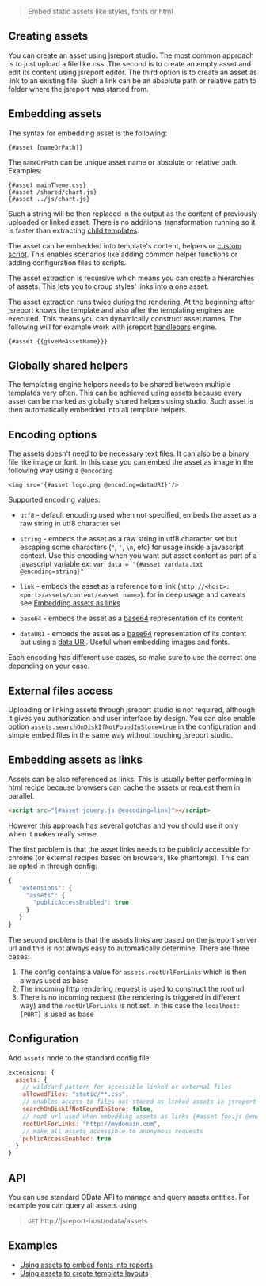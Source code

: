 
> Embed static assets like styles, fonts or html

## Creating assets

You can create an asset using jsreport studio. The most common approach is to just upload a file like css. The second is to create an empty asset and edit its content using jsreport editor. The third option is to create an asset as link to an existing file. Such a link can be an absolute path or relative path to folder where the jsreport was started from.

## Embedding assets

The syntax for embedding asset is the following:
```
{#asset [nameOrPath]}
```

The `nameOrPath` can be unique asset name or absolute or relative path.    
Examples:
```
{#asset mainTheme.css}
{#asset /shared/chart.js}
{#asset ../js/chart.js}
```

Such a string will be then replaced in the output as the content of previously uploaded or linked asset. There is no additional transformation running so it is faster than extracting [child templates](https://jsreport.net/learn/child-templates).

The asset can be embedded into template's content, helpers or [custom script](https://jsreport.net/learn/scripts). This enables scenarios like adding common helper functions or adding configuration files to scripts.

The asset extraction is recursive which means you can create a hierarchies of assets. This lets you to group styles' links into a one asset.

The asset extraction runs twice during the rendering. At the beginning after jsreport knows the template and also after the templating engines are executed. This means you can dynamically construct asset names. The following will for example work with jsreport [handlebars](https://jsreport.net/learn/handlebars) engine.

```
{#asset {{giveMeAssetName}}}
```

## Globally shared helpers
The templating engine helpers needs to be shared between multiple templates very often. This can be achieved using assets because every asset can be marked as globally shared helpers using studio. Such asset is then automatically embedded into all template helpers.

## Encoding options

The assets doesn't need to be necessary text files. It can also be a binary file like image or font. In this case you can embed the asset as image in the following way using a `@encoding`

```
<img src='{#asset logo.png @encoding=dataURI}'/>
```

Supported encoding values:

- `utf8` - default encoding used when not specified, embeds the asset as a raw string in utf8 character set

- `string` - embeds the asset as a raw string in utf8 character set but escaping some characters (`"`, `'`, `\n`, etc) for usage inside a javascript context. Use this encoding when you want put asset content as part of a javascript variable
ex: `var data = "{#asset vardata.txt @encoding=string}"`

- `link` - embeds the asset as a reference to a link (`http://<host>:<port>/assets/content/<asset name>`). for in deep usage and caveats see [Embedding assets as links](#embedding-assets-as-links)

- `base64` - embeds the asset as a [base64](https://en.wikipedia.org/wiki/Base64) representation of its content

- `dataURI` - embeds the asset as a [base64](https://en.wikipedia.org/wiki/Base64) representation of its content but using a [data URI](https://en.wikipedia.org/wiki/Data_URI_scheme). Useful when embedding images and fonts.

Each encoding has different use cases, so make sure to use the correct one depending on your case.

## External files access

Uploading or linking assets through jsreport studio is not required, although it gives you authorization and user interface by design. You can also enable option `assets.searchOnDiskIfNotFoundInStore=true` in the configuration and simple embed files in the same way without touching jsreport studio.

## Embedding assets as links

Assets can be also referenced as links. This is usually better performing in html recipe because browsers can cache the assets or request them in parallel.

```html
<script src="{#asset jquery.js @encoding=link}"></script>
```

However this approach has several gotchas and you should use it only when it makes really sense.

The first problem is that the asset links needs to be publicly accessible for chrome (or external recipes based on browsers, like phantomjs). This can be opted in through config:

```js
{
   "extensions": {
     "assets": {
       "publicAccessEnabled": true
     }
   }
}
```

The second problem is that the assets links are based on the jsreport server url and this is not always easy to automatically determine. There are three cases:

1. The config contains a value for `assets.rootUrlForLinks` which is then always used as base
2. The incoming http rendering request is used to construct the root url
3. There is no incoming request (the rendering is triggered in different way) and the `rootUrlForLinks` is not set. In this case the `localhost:[PORT]` is used as base



## Configuration

Add `assets` node to the standard config file:

```js
extensions: {
  assets: {
    // wildcard pattern for accessible linked or external files
    allowedFiles: "static/**.css",
    // enables access to files not stored as linked assets in jsreport store    
    searchOnDiskIfNotFoundInStore: false,
    // root url used when embedding assets as links {#asset foo.js @encoding=link}
    rootUrlForLinks: "http://mydomain.com",
    // make all assets accessible to anonymous requests
    publicAccessEnabled: true
  }
}
```

## API
You can use standard OData API to manage and query assets entities. For example you can query all assets using
> `GET` http://jsreport-host/odata/assets

## Examples
- [Using assets to embed fonts into reports](https://jsreport.net/blog/fonts-in-pdf)
- [Using assets to create template layouts](https://jsreport.net/blog/template-layouts)